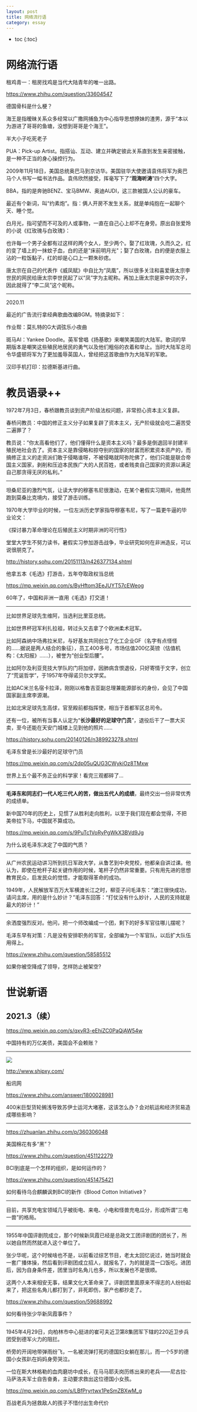 ```yaml
---
layout: post
title: 网络流行语
category: essay 
---
```


* toc
{:toc}

# 网络流行语

租鸡青一：租房找鸡是当代大陆青年的唯一出路。

https://www.zhihu.com/question/33604547

德国骨科是什么梗？

海王是指暧昧关系众多经常以广撒网捕鱼为中心指导思想撩妹的渣男，源于“本以为游进了哥哥的鱼塘，没想到哥哥是个海王”。

半大小子吃死老子

PUA：Pick-up Artist。指搭讪、互动、建立并确定彼此关系直到发生亲密接触，是一种不正当的身心操控行为。

2009年11月18日，美国总统奥巴马到京访华。美国驻华大使邀请袁伟将军为奥巴马个人书写一幅书法作品。袁伟欣然接受，挥毫写下了“**观海听涛**”四个大字。

BBA，指的是奔驰BENZ、宝马BMW、奥迪AUDI，这三款被国人公认的豪车。

最近有个新词，叫“约素炮”。指：俩人开房不发生关系，就是单纯抱在一起聊个天、睡个觉。

白月光，指可望而不可及的人或事物，一直在自己心上却不在身旁。原出自张爱玲的小说《红玫瑰与白玫瑰》：

也许每一个男子全都有过这样的两个女人，至少两个。娶了红玫瑰，久而久之，红的变了墙上的一抹蚊子血，白的还是"床前明月光"；娶了白玫瑰，白的便是衣服上沾的一粒饭黏子，红的却是心口上一颗朱砂痣。

唐太宗在自己的代表作《威凤赋》中自比为“凤凰”，所以很多关注和喜爱唐太宗李世民的网民给唐太宗李世民起了以“凤”字为主昵称。再加上唐太宗是家中的次子，因此就得了“李二凤”这个昵称。

----

2020.11

最近的广告流行拿经典歌曲改编BGM。特摘录如下：

作业帮：莫扎特的G大调弦乐小夜曲

斑马AI：Yankee Doodle。英军曾唱《扬基歌》来嘲笑美国的大陆军。歌词的早期版本是嘲笑这些殖民地居民的勇气以及他们粗俗的衣着和举止。当时大陆军总司令华盛顿将军为了更加羞辱英国人，曾经把这首歌曲作为大陆军的军歌。

汉印手机打印：拉德斯基进行曲。

# 教员语录++

1972年7月3日，春桥跟教员谈到资产阶级法权问题，非常担心资本主义复辟。

春桥问教员：中国的修正主义分子如果复辟了资本主义，无产阶级就会吃二遍苦受二遍罪了？

教员说：”你太高看他们了，他们懂得什么是资本主义吗？最多是倒退回半封建半殖民地社会去了。资本主义是靠侵略和掠夺别的国家的财富而积累资本资产的，而搞修正主义的走资派们敢于侵略谁呀，不被侵略就阿弥陀佛了，他们只能是联合帝国主义国家，剥削和压迫本民族广大的人民百姓，或者贱卖自己国家的资源以满足自己那贪得无厌的私利。”

----

坦桑尼亚的激烈气氛，让读大学的穆塞韦尼很激动，在某个暑假实习期间，他竟然跑到莫桑比克境内，接受了游击训练。

1970年大学毕业的时候，一位左派历史学家指导穆塞韦尼，写了一篇更牛逼的毕业论文：

《探讨暴力革命理论在后殖民主义时期非洲的可行性》

堂堂大学生不努力读书，暑假实习参加游击战争，毕业研究如何在非洲造反，可以说很朋克了。

http://history.sohu.com/20151113/n426377134.shtml

他拿五本《毛选》打游击，五年夺取政权当总统

https://mp.weixin.qq.com/s/ByHftom3EeJUYT57cEWeog

60年了，中国和非洲一直用《毛选》打交道！

----

比如世界足球先生维阿，当选利比里亚总统。

比如世界杯冠军利扎拉祖，转过头又去拿了个欧洲柔术冠军。

比如阿森纳中场弗拉米尼，与好基友共同创立了化工企业GF（名字有点怪怪的……据说是两人结合的象征），员工400多号，市场估值200亿英镑（估值机构：《太阳报》……），被誉为“创业型后腰”。

比如阿尔及利亚竞技大学队的门将加缪，因肺病含恨退役，只好寄情于文字，创立了“荒诞哲学”，于1957年夺得诺贝尔文学奖。

比如AC米兰名宿卡拉泽，刚刚以格鲁吉亚副总理兼能源部长的身份，会见了中国国家副主席李源潮。

比如北宋足球先生高俅，官至殿前都指挥使，相当于首都军区总司令。

还有一位，被所有当事人认定为“**长沙最好的足球守门员**”，退役后干了一票大买卖，至今还能在天安门城楼上见到他的照片……

https://history.sohu.com/20140126/n389923278.shtml

毛泽东曾是长沙最好的足球守门员

https://mp.weixin.qq.com/s/2dp05uQUG3CWykiOz8TMxw

世界上五个最不务正业的科学家！看完三观都碎了…

----

**毛泽东和同志们一代人吃三代人的苦，做出五代人的成绩**，最终交出一份非常优秀的成绩单。

新中国70年的历史上，见惯了从胜利走向胜利，以至于我们现在都会觉得，不把美帝拉下马，中国就不算成功。

https://mp.weixin.qq.com/s/9PuTc1VoRyPgWkX3BVd9Jg

为什么说毛泽东决定了中国的气质？

----

从广州农民运动讲习所到抗日军政大学，从鲁艺到中央党校，他都亲自讲过课。他认为，即使在枪杆子起关键作用的时候，笔杆子仍然非常重要。只有用先进的思想教育民众，启发民众的觉悟，才能取得革命的成功。

1949年，人民解放军百万大军横渡长江之时，柳亚子问毛泽东：“渡江很快成功，请问主席，用的是什么妙计？”毛泽东回答：“打仗没有什么妙计，人民的支持就是最大的妙计！”

----

余洒度强烈反对。他问，把一个师改编成一个团，剩下的好多军官往哪儿摆呢？

毛泽东早有对策：凡是没有安排职务的军官，全部编为一个军官队，以后扩大队伍用得上。

https://www.zhihu.com/question/58585512

如果你被空降成了领导，怎样防止被架空?

# 世说新语

## 2021.3（续）

https://mp.weixin.qq.com/s/qxvR3-eEhiZC0PaQjAW54w

中国持有的万亿美债，美国会不会赖账？

----

![](/images/img4/ever_given.png)

http://www.shipxy.com/

船讯网

https://www.zhihu.com/answer/1800028981

400米巨型货轮搁浅导致苏伊士运河大堵塞，这该怎么办？会对航运和经济贸易造成哪些影响？

----

https://zhuanlan.zhihu.com/p/360306048

美国棉花有多“黑”？

https://www.zhihu.com/question/451122279

BCI到底是一个怎样的组织，是如何运作的？

https://www.zhihu.com/question/451475421

如何看待乌合麒麟讽刺BCI的新作《Blood Cotton Initiative》​​​？

----

目前，共享充电宝领域几乎被街电、来电、小电和怪兽充电瓜分，形成所谓“三电一兽”的格局。

----

1955年中国评剧院成立，那个时候新凤霞已经是总政文工团评剧团的团长了，所以她自然而然就进入这个单位了。

张少华呢，这个时候啥也不是，以前看过综艺节目，老太太回忆说过，她当时就会一套广播体操，然后看到评剧团成立招人，就报名了，为的就是混一口饭吃。进团后，因为自身条件差，团里当时名角儿也多，所以发展也不是很顺。

这两个人本来相安无事，结果文化大革命来了。评剧团里面原来不得志的人纷纷起来了，把这些名角儿都打到了，非死即伤，家产也都抄走了。

https://www.zhihu.com/question/59688992

如何看待张少华新凤霞事件？

----

1945年4月29日，向柏林市中心挺进的崔可夫近卫第8集团军下辖的220近卫步兵团受到德军火力的阻拦。

桥旁的开阔地带弹雨纷飞，一名被流弹打死的德国妇女躺在那儿，而一个5岁的德国小女孩趴在妈妈身旁哭泣。

一位在斯大林格勒的血肉磨坊中成长，在马马耶夫岗历练出来的老兵——尼古拉·马萨洛夫军士自告奋勇，主动要求救出这位德国小女孩。

https://mp.weixin.qq.com/s/LBfPryrtwx1PeSmZBXwM_g

百战老兵为拯救敌人的孩子不惜付出生命代价
